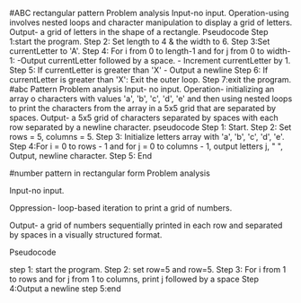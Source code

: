 #ABC rectangular pattern
Problem analysis
Input-no input.
Operation-using involves nested loops and character manipulation to display a grid of letters.
Output- a grid of letters in the shape of a rectangle.
Pseudocode
Step 1:start the program.
Step 2: Set length to 4 & the width to 6.
Step 3:Set currentLetter to 'A'.
Step 4: For i from 0 to length-1 and for j from 0 to width-1: -Output currentLetter followed by a space. - Increment currentLetter by 1.
Step 5: If currentLetter is greater than 'X' - Output a newline
Step 6: If currentLetter is greater than 'X': Exit the outer loop. Step 7:exit the program.
#abc Pattern
Problem analysis 
Input- no input. 
Operation- initializing an array o characters with values 'a', 'b', 'c', 'd', 'e' and then using nested loops to print the characters from the array in a 5x5 grid that are separated by spaces. 
Output- a 5x5 grid of characters separated by spaces with each row separated by a newline character.
pseudocode 
Step 1: Start. 
Step 2: Set rows = 5, columns = 5. 
Step 3: Initialize letters array with 'a', 'b', 'c', 'd', 'e'. 
Step 4:For i = 0 to rows - 1 and for j = 0 to columns - 1, output letters j, " ", Output, newline character. 
Step 5: End

 #number pattern in rectangular form
Problem analysis 

Input-no input. 

Oppression- loop-based iteration to print a grid of numbers. 

Output- a grid of numbers sequentially printed in each row and separated by spaces in a visually structured format.

Pseudocode 

step 1: start the program. 
Step 2: set row=5 and row=5. 
Step 3: For i from 1 to rows and for j from 1 to columns, print j followed by a space 
Step 4:Output a newline 
step 5:end
